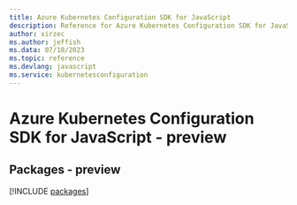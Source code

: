 ```yaml
---
title: Azure Kubernetes Configuration SDK for JavaScript
description: Reference for Azure Kubernetes Configuration SDK for JavaScript
author: xirzec
ms.author: jeffish
ms.data: 07/18/2023
ms.topic: reference
ms.devlang: javascript
ms.service: kubernetesconfiguration
---
```

# Azure Kubernetes Configuration SDK for JavaScript - preview
## Packages - preview
[!INCLUDE [packages](kubernetes-configuration-index.md)]